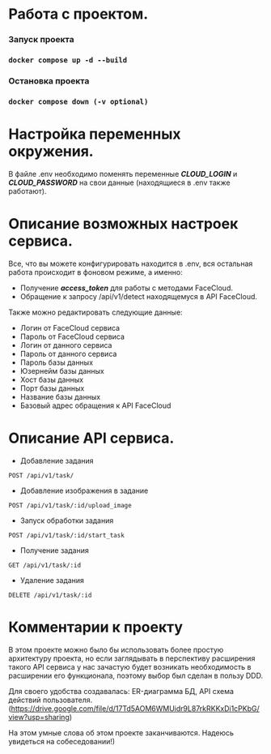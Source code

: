 # Работа с проектом.
### Запуск проекта
### `docker compose up -d --build`

### Остановка проекта
### `docker compose down (-v optional)`

# Настройка переменных окружения.
В файле .env необходимо поменять переменные **_CLOUD_LOGIN_** и **_CLOUD_PASSWORD_** на свои данные (находящиеся в .env также работают). 

# Описание возможных настроек сервиса.
Все, что вы можете конфигурировать находится в .env, вся остальная работа происходит в фоновом режиме, а именно:
- Получение **_access_token_** для работы с методами FaceCloud.
- Обращение к запросу /api/v1/detect находящемуся в API FaceCloud.

Также можно редактировать следующие данные:
- Логин от FaceCloud сервиса
- Пароль от FaceCloud сервиса
- Логин от данного сервиса
- Пароль от данного сервиса
- Пароль базы данных
- Юзернейм базы данных
- Хост базы данных
- Порт базы данных
- Название базы данных
- Базовый адрес обращения к API FaceCloud

# Описание API сервиса.
* Добавление задания
```http request
POST /api/v1/task/
```
* Добавление изображения в задание
```http request
POST /api/v1/task/:id/upload_image
```
* Запуск обработки задания
```http request
POST /api/v1/task/:id/start_task
```
* Получение задания
```http request
GET /api/v1/task/:id
```
* Удаление задания
```http request
DELETE /api/v1/task/:id
```

# Комментарии к проекту
В этом проекте можно было бы использовать более простую архитектуру проекта, но если заглядывать в перспективу расширения такого API сервиса у нас зачастую будет возникать необходимость в расширении его функционала, поэтому выбор был сделан в пользу DDD.<br>

Для своего удобства создавалась: ER-диаграмма БД, API схема действий пользователя. (https://drive.google.com/file/d/17Td5AOM6WMUidr9L87rkRKKxDi1cPKbG/view?usp=sharing)

На этом умные слова об этом проекте заканчиваются. Надеюсь увидеться на собеседовании!)